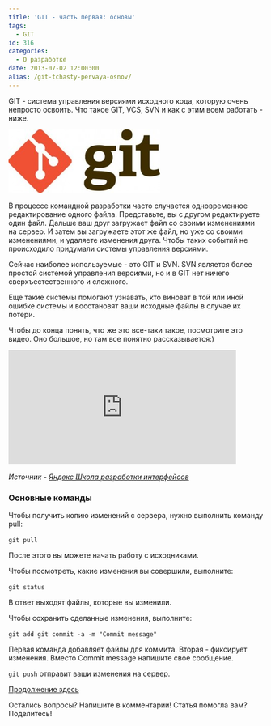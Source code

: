 ```yaml
---
title: 'GIT - часть первая: основы'
tags:
  - GIT
id: 316
categories:
  - О разработке
date: 2013-07-02 12:00:00
alias: /git-tchasty-pervaya-osnov/
---
```


GIT - система управления версиями исходного кода, которую очень непросто освоить. Что такое GIT, VCS, SVN и как с этим всем работать - ниже. <!--more-->

[![Git-Logo](/content/2013/07/Git-Logo-2Color-300x125.jpg)](/content/2013/07/Git-Logo-2Color.jpg)

В процессе командной разработки часто случается одновременное редактирование одного файла. Представьте, вы с другом редактируете один файл. Дальше ваш друг загружает файл со своими изменениями на сервер. И затем вы загружаете этот же файл, но уже со своими изменениями, и удаляете изменения друга. Чтобы таких событий не происходило придумали системы управления версиями.

Сейчас наиболее используемые - это GIT и SVN. SVN является более простой системой управления версиями, но и в GIT нет ничего сверхъестественного и сложного.

Еще такие системы помогают узнавать, кто виноват в той или иной ошибке системы и восстановят ваши исходные файлы в случае их потери.

Чтобы до конца понять, что же это все-таки такое, посмотрите это видео. Оно большое, но там все понятно рассказывается:)

<iframe width="450" height="225" frameborder="0" src="http://video.yandex.ru/iframe/ya-events/ofpt3szbp2.7139/"></iframe>

_Источник - [Яндекс Школа разработки интерфейсов](http://events.yandex.ru/events/shri/simf-2013/talks/671/)_

### Основные команды

Чтобы получить копию изменений с сервера, нужно выполнить команду pull: 

`git pull` 

После этого вы можете начать работу с исходниками.

Чтобы посмотреть, какие изменения вы совершили, выполните: 

`git status`

В ответ выходят файлы, которые вы изменили.

Чтобы сохранить сделанные изменения, выполните:

`git add
git commit -a -m "Commit message"`

Первая команда добавляет файлы для коммита. Вторая - фиксирует изменения. Вместо Commit message напишите свое сообщение. 

`git push` отправит ваши изменения на сервер.

[Продолжение здесь](http://atnartur.ru/git-tchasty-vtoraya-registratsiya-i-ustanovka/)

Остались вопросы? Напишите в комментарии! Статья помогла вам? Поделитесь!